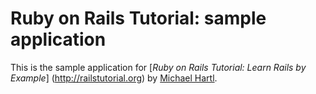# Ruby on Rails Tutorial: sample application

This is the sample application for [*Ruby on Rails Tutorial: Learn Rails by Example*] (http://railstutorial.org) by [Michael Hartl](http://michaelhartl.com/).